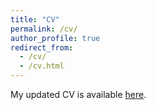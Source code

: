 ```yaml
---
title: "CV"
permalink: /cv/
author_profile: true
redirect_from: 
  - /cv/
  - /cv.html
---
```


My updated CV is available [here](/files/CV_Liu_Nov17.pdf).







